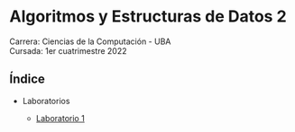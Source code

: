 # Algoritmos y Estructuras de Datos 2

Carrera: Ciencias de la Computación - UBA\
Cursada: 1er cuatrimestre 2022

## Índice

- Laboratorios

  - [Laboratorio 1](Laboratorios/labo01)
